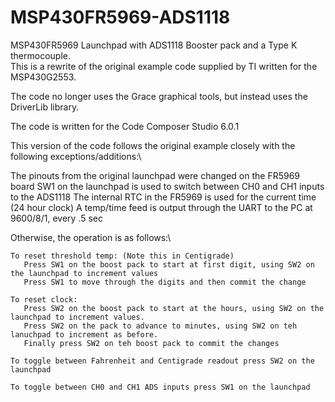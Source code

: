MSP430FR5969-ADS1118
====================

MSP430FR5969 Launchpad with ADS1118 Booster pack and a Type K thermocouple.  
This is a rewrite of the original example code supplied by TI written for the MSP430G2553.

The code no longer uses the Grace graphical tools, but instead uses the DriverLib library.

The code is written for the Code Composer Studio 6.0.1

This version of the code follows the original example closely with the following exceptions/additions:\  

  The pinouts from the original launchpad were changed on the FR5969 board
  SW1 on the launchpad is used to switch between CH0 and CH1 inputs to the ADS1118
  The internal RTC in the FR5969 is used for the current time (24 hour clock)
  A temp/time feed is output through the UART to the PC at 9600/8/1, every .5 sec
     
Otherwise, the operation is as follows:\

    To reset threshold temp: (Note this in Centigrade)
       Press SW1 on the boost pack to start at first digit, using SW2 on the launchpad to increment values
       Press SW1 to move through the digits and then commit the change

    To reset clock:
       Press SW2 on the boost pack to start at the hours, using SW2 on the launchpad to increment values.
       Press SW2 on the pack to advance to minutes, using SW2 on teh lanuchpad to increment as before.
       Finally press SW2 on teh boost pack to commit the changes

    To toggle between Fahrenheit and Centigrade readout press SW2 on the launchpad

    To toggle between CH0 and CH1 ADS inputs press SW1 on the launchpad
       
